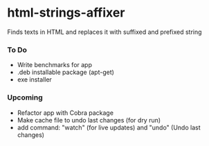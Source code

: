 # html-strings-affixer
Finds texts in HTML and replaces it with suffixed and prefixed string


### To Do
- Write benchmarks for app
- .deb installable package (apt-get)
- exe installer


### Upcoming
- Refactor app with Cobra package
- Make cache file to undo last changes (for dry run)
- add command: "watch" (for live updates) and "undo" (Undo last changes)